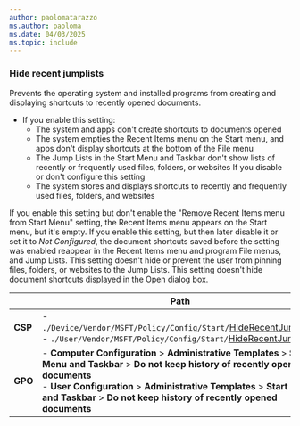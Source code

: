 ```yaml
---
author: paolomatarazzo
ms.author: paoloma
ms.date: 04/03/2025
ms.topic: include
---
```


### Hide recent jumplists

Prevents the operating system and installed programs from creating and displaying shortcuts to recently opened documents.

- If you enable this setting:
  - The system and apps don't create shortcuts to documents opened
  - The system empties the Recent Items menu on the Start menu, and apps don't display shortcuts at the bottom of the File menu
  - The Jump Lists in the Start Menu and Taskbar don't show lists of recently or frequently used files, folders, or websites
If you disable or don't configure this setting
  - The system stores and displays shortcuts to recently and frequently used files, folders, and websites

If you enable this setting but don't enable the "Remove Recent Items menu from Start Menu" setting, the Recent Items menu appears on the Start menu, but it's empty. If you enable this setting, but then later disable it or set it to *Not Configured*, the document shortcuts saved before the setting was enabled reappear in the Recent Items menu and program File menus, and Jump Lists. This setting doesn't hide or prevent the user from pinning files, folders, or websites to the Jump Lists. This setting doesn't hide document shortcuts displayed in the Open dialog box.

|  | Path |
|--|--|
| **CSP** | - `./Device/Vendor/MSFT/Policy/Config/Start/`[HideRecentJumplists](/windows/client-management/mdm/policy-csp-start#hiderecentjumplists)<br>- `./User/Vendor/MSFT/Policy/Config/Start/`[HideRecentJumplists](/windows/client-management/mdm/policy-csp-start#hiderecentjumplists) |
| **GPO** | - **Computer Configuration** > **Administrative Templates** > **Start Menu and Taskbar** > **Do not keep history of recently opened documents**<br> - **User Configuration** > **Administrative Templates** > **Start Menu and Taskbar** > **Do not keep history of recently opened documents**|

